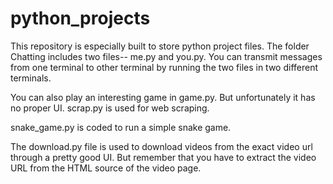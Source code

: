# python_projects
This repository is especially built to store python project files. The folder Chatting includes two files-- me.py and you.py. You can transmit messages from one terminal to other terminal by running the two files 
in two different terminals.

You can also play an interesting game in game.py. But unfortunately it has no proper UI.
scrap.py is used for web scraping.

snake_game.py is coded to run a simple snake game.

The download.py file is used to download videos from the exact video url through a pretty good UI. But remember that you have to extract the video URL
from the HTML source of the video page.
